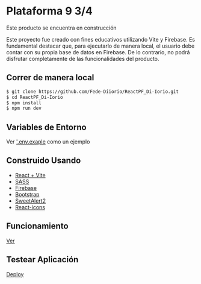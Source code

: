 # Plataforma 9 3/4

Este producto se encuentra en construcción

Este proyecto fue creado con fines educativos utilizando Vite y Firebase. Es fundamental destacar que, para ejecutarlo de manera local, el usuario debe contar con su propia base de datos en Firebase. De lo contrario, no podrá disfrutar completamente de las funcionalidades del producto.

## Correr de manera local
```bash
$ git clone https://github.com/Fede-Diiorio/ReactPF_Di-Iorio.git
$ cd ReactPF_Di-Iorio
$ npm install
$ npm run dev
```

## Variables de Entorno

Ver ['.env.exaple](https://github.com/Fede-Diiorio/ReactPF_Di-Iorio/blob/main/.env.example) como un ejemplo

## Construido Usando

- [React + Vite](https://vitejs.dev/)
- [SASS](https://sass-lang.com/)
- [Firebase](https://firebase.com)
- [Bootstrap](https://getbootstrap.com/)
- [SweetAlert2](https://sweetalert2.github.io/)
- [React-icons](https://react-icons.github.io/react-icons/)

## Funcionamiento

[Ver](https://youtu.be/4s0HbG6DFTI)

## Testear Aplicación

[Deploy](https://plataforma934.netlify.app/)